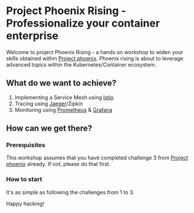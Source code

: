 # Project Phoenix Rising - Professionalize your container enterprise
Welcome to project Phoenix Rising - a hands on workshop to widen your skills obtained within [Project phoenix](https://github.com/CSA-OCP-GER/phoenix). Phoenix rising is about to leverage advanced topics within the Kubernetes/Container ecosystem.

## What do we want to achieve?
1. Implementing a Service Mesh using [Istio](https://istio.io) 
2. Tracing using [Jaeger](http://www.jaegertracing.io/)/Zipkin
3. Monitoring using [Prometheus](https://prometheus.io/) & [Grafana](https://grafana.com/)

## How can we get there?
### Prerequisites
This workshop assumes that you have completed challenge 3 from [Project phoenix](https://github.com/CSA-OCP-GER/phoenix) already. If not, please do that first.

### How to start
It's as simple as following the challenges from 1 to 3.

Happy hacking!